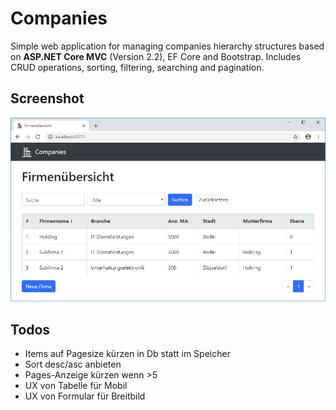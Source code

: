 ﻿# Companies
Simple web application for managing companies hierarchy structures based on **ASP.NET Core MVC** (Version 2.2), EF Core and Bootstrap. Includes CRUD operations, sorting, filtering, searching and pagination.

## Screenshot
<img src="screenshot.jpg" alt="Screenshot">

## Todos
- Items auf Pagesize kürzen in Db statt im Speicher
- Sort desc/asc anbieten
- Pages-Anzeige kürzen wenn >5
- UX von Tabelle für Mobil
- UX von Formular für Breitbild